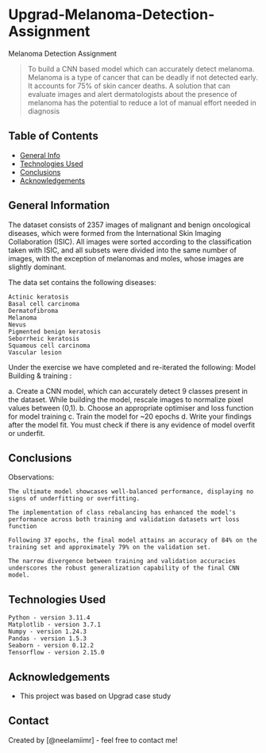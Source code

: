 # Upgrad-Melanoma-Detection-Assignment
Melanoma Detection Assignment
>  To build a CNN based model which can accurately detect melanoma. Melanoma is a type of cancer that can be deadly if not detected early. It accounts for 75% of skin cancer deaths. A solution that can evaluate images and alert dermatologists about the presence of melanoma has the potential to reduce a lot of manual effort needed in diagnosis


## Table of Contents
* [General Info](#general-information)
* [Technologies Used](#technologies-used)
* [Conclusions](#conclusions)
* [Acknowledgements](#acknowledgements)

<!-- You can include any other section that is pertinent to your problem -->

## General Information
The dataset consists of 2357 images of malignant and benign oncological diseases, which were formed from the International Skin Imaging Collaboration (ISIC). All images were sorted according to the classification taken with ISIC, and all subsets were divided into the same number of images, with the exception of melanomas and moles, whose images are slightly dominant.


The data set contains the following diseases:

    Actinic keratosis
    Basal cell carcinoma
    Dermatofibroma
    Melanoma
    Nevus
    Pigmented benign keratosis
    Seborrheic keratosis
    Squamous cell carcinoma
    Vascular lesion

Under the exercise we have completed and re-iterated the following:
Model Building & training : 

a. Create a CNN model, which can accurately detect 9 classes present in the dataset. While building the model, rescale images to normalize pixel values between (0,1).
b. Choose an appropriate optimiser and loss function for model training
c. Train the model for ~20 epochs
d. Write your findings after the model fit. You must check if there is any evidence of model overfit or underfit.

<!-- You don't have to answer all the questions - just the ones relevant to your project. -->

## Conclusions


Observations:

    The ultimate model showcases well-balanced performance, displaying no signs of underfitting or overfitting.

    The implementation of class rebalancing has enhanced the model's performance across both training and validation datasets wrt loss function

    Following 37 epochs, the final model attains an accuracy of 84% on the training set and approximately 79% on the validation set.

    The narrow divergence between training and validation accuracies underscores the robust generalization capability of the final CNN model.




<!-- You don't have to answer all the questions - just the ones relevant to your project. -->


## Technologies Used

    Python - version 3.11.4
    Matplotlib - version 3.7.1
    Numpy - version 1.24.3
    Pandas - version 1.5.3
    Seaborn - version 0.12.2
    Tensorflow - version 2.15.0


<!-- As the libraries versions keep on changing, it is recommended to mention the version of library used in this project -->

## Acknowledgements

- This project was based on Upgrad case study


## Contact
Created by [@neelamiimr] - feel free to contact me!


<!-- Optional -->
<!-- ## License -->
<!-- This project is open source and available under the [... License](). -->

<!-- You don't have to include all sections - just the one's relevant to your project -->
